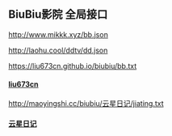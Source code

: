 ## BiuBiu影院 全局接口

http://www.mikkk.xyz/bb.json

http://laohu.cool/ddtv/dd.json

https://liu673cn.github.io/biubiu/bb.txt

#### [liu673cn](https://github.com/liu673cn/biubiu "github仓库")

http://maoyingshi.cc/biubiu/云星日记/jiating.txt

#### [云星日记](https://mp.weixin.qq.com/s/eCBkofTYVBuGdUg6AuwUEQ "biubiutv九合一接口整合/家庭版和个人版分享")
